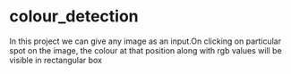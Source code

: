 # colour_detection
In this project we can give any image as an input.On clicking on particular spot on the image, the colour at that position along with rgb values will be visible in rectangular box
